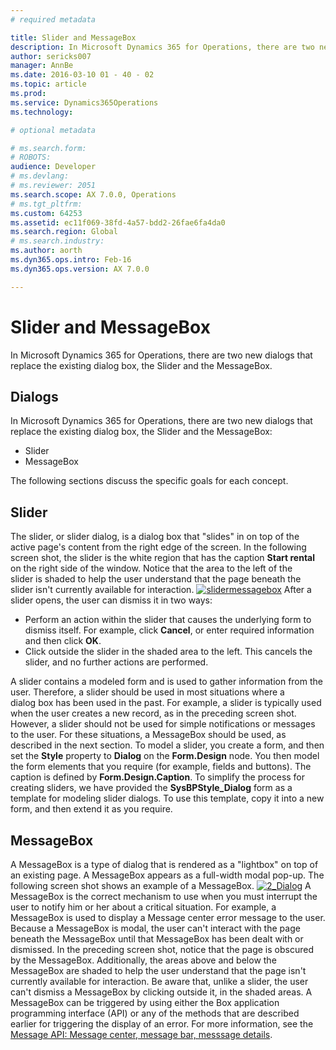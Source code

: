 ```yaml
---
# required metadata

title: Slider and MessageBox
description: In Microsoft Dynamics 365 for Operations, there are two new dialogs that replace the existing dialog box, the Slider and the MessageBox. 
author: sericks007
manager: AnnBe
ms.date: 2016-03-10 01 - 40 - 02
ms.topic: article
ms.prod: 
ms.service: Dynamics365Operations
ms.technology: 

# optional metadata

# ms.search.form: 
# ROBOTS: 
audience: Developer
# ms.devlang: 
# ms.reviewer: 2051
ms.search.scope: AX 7.0.0, Operations
# ms.tgt_pltfrm: 
ms.custom: 64253
ms.assetid: ec11f069-38fd-4a57-bdd2-26fae6fa4da0
ms.search.region: Global
# ms.search.industry: 
ms.author: aorth
ms.dyn365.ops.intro: Feb-16
ms.dyn365.ops.version: AX 7.0.0

---
```


# Slider and MessageBox

In Microsoft Dynamics 365 for Operations, there are two new dialogs that replace the existing dialog box, the Slider and the MessageBox. 

Dialogs
-------

In Microsoft Dynamics 365 for Operations, there are two new dialogs that replace the existing dialog box, the Slider and the MessageBox:

-   Slider
-   MessageBox

The following sections discuss the specific goals for each concept.

## Slider
The slider, or slider dialog, is a dialog box that "slides" in on top of the active page's content from the right edge of the screen. In the following screen shot, the slider is the white region that has the caption **Start rental** on the right side of the window. Notice that the area to the left of the slider is shaded to help the user understand that the page beneath the slider isn't currently available for interaction. [![slidermessagebox](https://msdynamics.blob.core.windows.net/media/2016/03/SliderMessageBox.png)](https://msdynamics.blob.core.windows.net/media/2016/03/SliderMessageBox.png) After a slider opens, the user can dismiss it in two ways:

-   Perform an action within the slider that causes the underlying form to dismiss itself. For example, click **Cancel**, or enter required information and then click **OK**.
-   Click outside the slider in the shaded area to the left. This cancels the slider, and no further actions are performed.

A slider contains a modeled form and is used to gather information from the user. Therefore, a slider should be used in most situations where a dialog box has been used in the past. For example, a slider is typically used when the user creates a new record, as in the preceding screen shot. However, a slider should not be used for simple notifications or messages to the user. For these situations, a MessageBox should be used, as described in the next section. To model a slider, you create a form, and then set the **Style** property to **Dialog** on the **Form.Design** node. You then model the form elements that you require (for example, fields and buttons). The caption is defined by **Form.Design.Caption**. To simplify the process for creating sliders, we have provided the **SysBPStyle\_Dialog** form as a template for modeling slider dialogs. To use this template, copy it into a new form, and then extend it as you require.

## MessageBox
A MessageBox is a type of dialog that is rendered as a "lightbox" on top of an existing page. A MessageBox appears as a full-width modal pop-up. The following screen shot shows an example of a MessageBox. [![2\_Dialog](./media/2_dialog.png)](./media/2_dialog.png) A MessageBox is the correct mechanism to use when you must interrupt the user to notify him or her about a critical situation. For example, a MessageBox is used to display a Message center error message to the user. Because a MessageBox is modal, the user can't interact with the page beneath the MessageBox until that MessageBox has been dealt with or dismissed. In the preceding screen shot, notice that the page is obscured by the MessageBox. Additionally, the areas above and below the MessageBox are shaded to help the user understand that the page isn't currently available for interaction. Be aware that, unlike a slider, the user can't dismiss a MessageBox by clicking outside it, in the shaded areas. A MessageBox can be triggered by using either the Box application programming interface (API) or any of the methods that are described earlier for triggering the display of an error. For more information, see the [Message API: Message center, message bar, messsage details](messaging-api-center-bar-details.md).

